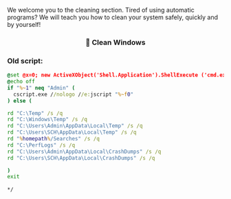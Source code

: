 We welcome you to the cleaning section. Tired of using automatic programs? We will teach you how to clean your system safely, quickly and by yourself!

### <h3 align="center">🧹 Clean Windows</h3>

### Old script:

```cmd
@set @x=0; new ActiveXObject('Shell.Application').ShellExecute ('cmd.exe','/K ' + '"' + WScript.ScriptFullName + '"' + ' Admin','','runas',1);/*
@echo off
if "%~1" neq "Admin" (
  cscript.exe //nologo //e:jscript "%~f0"
) else (

rd "C:\Temp" /s /q
rd "C:\Windows\Temp" /s /q
rd "C:\Users\Admin\AppData\Local\Temp" /s /q
rd "C:\Users\SCH\AppData\Local\Temp" /s /q
rd "%homepath%/Searches" /s /q
rd "C:\PerfLogs" /s /q
rd "C:\Users\Admin\AppData\Local\CrashDumps" /s /q
rd "C:\Users\SCH\AppData\Local\CrashDumps" /s /q

)
exit
 
*/
```
